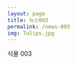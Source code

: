 ```yaml
---
layout: page
title: 뉴스003
permalink: /news-003
img: Tulips.jpg
---
```


<div class="area-summary" markdown="1">
식물 003
</div>
